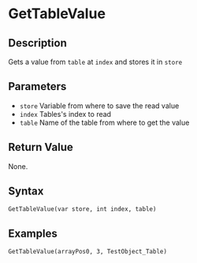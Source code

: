 # GetTableValue

## Description
Gets a value from `table` at `index` and stores it in `store`

## Parameters
- `store`
Variable from where to save the read value
- `index`
Tables's index to read
- `table`
Name of the table from where to get the value

## Return Value
None.

## Syntax
```GetTableValue(var store, int index, table)```

## Examples
```GetTableValue(arrayPos0, 3, TestObject_Table)```